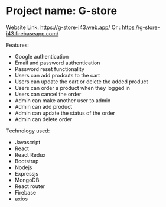# Project name: G-store

Website Link: https://g-store-i43.web.app/
Or : https://g-store-i43.firebaseapp.com/

Features:
* Google authentication
* Email and password authentication
* Password reset functionality
* Users can add prodcuts to the cart
* Users can update the cart or delete the added product 
* Users can order a product when they logged in
* Users can cancel the order
* Admin can make another user to admin
* Admin can add product
* Admin can update the status of the order
* Admin can delete order

Technology used:
* Javascript
* React
* React Redux
* Bootstrap
* Nodejs
* Expressjs
* MongoDB
* React router
* Firebase
* axios
